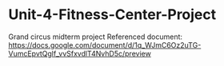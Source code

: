 # Unit-4-Fitness-Center-Project
Grand circus midterm project
Referenced document: https://docs.google.com/document/d/1q_WJmC6Oz2uTG-VumcEpvtQglf_vvSfxvdlT4NvhD5c/preview
